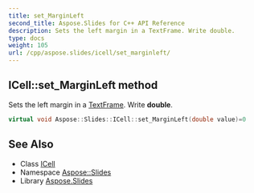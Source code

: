 ```yaml
---
title: set_MarginLeft
second_title: Aspose.Slides for C++ API Reference
description: Sets the left margin in a TextFrame. Write double.
type: docs
weight: 105
url: /cpp/aspose.slides/icell/set_marginleft/
---
```

## ICell::set_MarginLeft method


Sets the left margin in a [TextFrame](../../textframe/). Write **double**.

```cpp
virtual void Aspose::Slides::ICell::set_MarginLeft(double value)=0
```

## See Also

* Class [ICell](../)
* Namespace [Aspose::Slides](../../)
* Library [Aspose.Slides](../../../)
